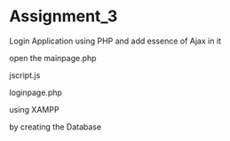 # Assignment_3
Login Application using PHP and add essence of Ajax in it

open the mainpage.php

jscript.js

loginpage.php

using XAMPP

by creating the Database
